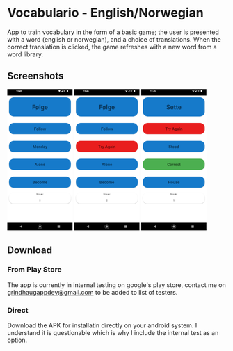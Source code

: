 # Vocabulario - English/Norwegian
App to train vocabulary in the form of a basic game; the user is presented with a word (english or norwegian), and a choice of translations. When the correct translation is clicked, the game refreshes with a new word from a word library.

## Screenshots
<img src="sc1.png" alt="" width="150">
<img src="sc2.png" alt="" width="150">
<img src="sc3.png" alt="" width="150">

## Download
### From Play Store
The app is currently in internal testing on google's play store, contact me on grindhaugappdev@gmail.com to be added to list of testers.

### Direct
Download the APK for installatin directly on your android system. I understand it is questionable which is why I include the internal test as an option.
